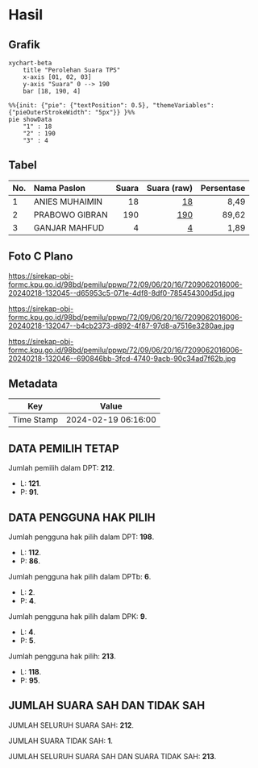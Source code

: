 # Hasil

## Grafik

```mermaid
xychart-beta
    title "Perolehan Suara TPS"
    x-axis [01, 02, 03]
    y-axis "Suara" 0 --> 190
    bar [18, 190, 4]
```

```mermaid
%%{init: {"pie": {"textPosition": 0.5}, "themeVariables": {"pieOuterStrokeWidth": "5px"}} }%%
pie showData
    "1" : 18
    "2" : 190
    "3" : 4
```

## Tabel

| No. | Nama Paslon    | Suara | Suara (raw) | Persentase |
|:--- |:-------------- | -----:| -----------:| ----------:|
| 1   | ANIES MUHAIMIN | 18    | [18][p-1]   | 8,49       |
| 2   | PRABOWO GIBRAN | 190   | [190][p-2]  | 89,62      |
| 3   | GANJAR MAHFUD  | 4     | [4][p-3]    | 1,89       |


[p-1]: https://github.com/gigit-pemilu/pemilu-2024-72-sulawesi-tengah/blob/main/pilpres/hitung-suara/sub/72-sulawesi-tengah/sub/09-tojo-una-una/sub/06-ulubongka/sub/2016-bonevoto/sub/006-tps/sub/paslon-1.txt
[p-2]: https://github.com/gigit-pemilu/pemilu-2024-72-sulawesi-tengah/blob/main/pilpres/hitung-suara/sub/72-sulawesi-tengah/sub/09-tojo-una-una/sub/06-ulubongka/sub/2016-bonevoto/sub/006-tps/sub/paslon-2.txt
[p-3]: https://github.com/gigit-pemilu/pemilu-2024-72-sulawesi-tengah/blob/main/pilpres/hitung-suara/sub/72-sulawesi-tengah/sub/09-tojo-una-una/sub/06-ulubongka/sub/2016-bonevoto/sub/006-tps/sub/paslon-3.txt

## Foto C Plano

https://sirekap-obj-formc.kpu.go.id/98bd/pemilu/ppwp/72/09/06/20/16/7209062016006-20240218-132045--d65953c5-071e-4df8-8df0-785454300d5d.jpg

https://sirekap-obj-formc.kpu.go.id/98bd/pemilu/ppwp/72/09/06/20/16/7209062016006-20240218-132047--b4cb2373-d892-4f87-97d8-a7516e3280ae.jpg

https://sirekap-obj-formc.kpu.go.id/98bd/pemilu/ppwp/72/09/06/20/16/7209062016006-20240218-132046--690846bb-3fcd-4740-9acb-90c34ad7f62b.jpg


## Metadata

| Key        | Value               |
| ---------- | ------------------- |
| Time Stamp | 2024-02-19 06:16:00 |


## DATA PEMILIH TETAP

Jumlah pemilih dalam DPT: **212**.
 * L: **121**.
 * P: **91**.

## DATA PENGGUNA HAK PILIH

Jumlah pengguna hak pilih dalam DPT: **198**.
 * L: **112**.
 * P: **86**.

Jumlah pengguna hak pilih dalam DPTb: **6**.
 * L: **2**.
 * P: **4**.

Jumlah pengguna hak pilih dalam DPK: **9**.
 * L: **4**.
 * P: **5**.

Jumlah pengguna hak pilih: **213**.
 * L: **118**.
 * P: **95**.

## JUMLAH SUARA SAH DAN TIDAK SAH

JUMLAH SELURUH SUARA SAH: **212**.

JUMLAH SUARA TIDAK SAH: **1**.

JUMLAH SELURUH SUARA SAH DAN SUARA TIDAK SAH: **213**.


